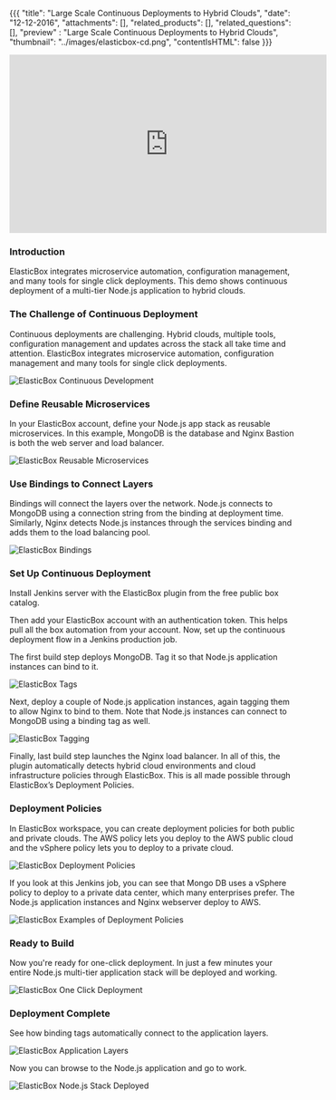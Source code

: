 {{{
  "title": "Large Scale Continuous Deployments to Hybrid Clouds",
  "date": "12-12-2016",
  "attachments": [],
  "related_products": [],
  "related_questions": [],
  "preview" : "Large Scale Continuous Deployments to Hybrid Clouds",
  "thumbnail": "../images/elasticbox-cd.png",
  "contentIsHTML": false
}}}

<iframe width="560" height="315" src="https://player.vimeo.com/video/137891194" frameborder="0" allowfullscreen></iframe>

### Introduction

ElasticBox integrates microservice automation, configuration management, and many tools for single click deployments. This demo shows continuous deployment of a multi-tier Node.js application to hybrid clouds.

### The Challenge of Continuous Deployment

Continuous deployments are challenging. Hybrid clouds, multiple tools, configuration management and updates across the stack all take time and attention. ElasticBox integrates microservice automation, configuration management and many tools for single click deployments.

![ElasticBox Continuous Development](../images/elasticbox-cd.png)

### Define Reusable Microservices

In your ElasticBox account, define your Node.js app stack as reusable microservices. In this example, MongoDB is the database and Nginx Bastion is both the web server and load balancer.

![ElasticBox Reusable Microservices](../images/elasticbox-nodjs-stack.png)

### Use Bindings to Connect Layers

Bindings will connect the layers over the network. Node.js connects to MongoDB using a connection string from the binding at deployment time. Similarly, Nginx detects Node.js instances through the services binding and adds them to the load balancing pool.

![ElasticBox Bindings](../images/elasticbox-bindings.png)

### Set Up Continuous Deployment
Install Jenkins server with the ElasticBox plugin from the free public box catalog.

Then add your ElasticBox account with an authentication token. This helps pull all the box automation from your account. Now, set up the continuous deployment flow in a Jenkins production job.

The first build step deploys MongoDB. Tag it so that Node.js application instances can bind to it.

![ElasticBox Tags](../images/elasticbox-tag1.png)

Next, deploy a couple of Node.js application instances, again tagging them to allow Nginx to bind to them. Note that Node.js instances can connect to MongoDB using a binding tag as well.

![ElasticBox Tagging](../images/elasticbox-tags2.png)

Finally, last build step launches the Nginx load balancer.
In all of this, the plugin automatically detects hybrid cloud environments and cloud infrastructure policies through ElasticBox. This is all made possible through ElasticBox’s Deployment Policies.

### Deployment Policies

In ElasticBox workspace, you can create deployment policies for both public and private clouds. The AWS policy lets you deploy to the AWS public cloud and the vSphere policy lets you to deploy to a private cloud.

![ElasticBox Deployment Policies](../images/elasticbox-deployment-policies.png)

If you look at this Jenkins job, you can see that Mongo DB uses a vSphere policy to deploy to a private data center, which many enterprises prefer. The Node.js application instances and Nginx webserver deploy to AWS.

![ElasticBox Examples of Deployment Policies](../images/elasticbox-policies-example.png)

### Ready to Build

Now you're ready for one-click deployment. In just a few minutes your entire Node.js multi-tier application stack will be deployed and working.

![ElasticBox One Click Deployment](../images/elasticbox-build-now.png)

### Deployment Complete

See how binding tags automatically connect to the application layers.

![ElasticBox Application Layers](../images/elasticbox-tags3.png)

Now you can browse to the Node.js application and go to work.

![ElasticBox Node.js Stack Deployed](../images/elasticbox-nodejs.png)
